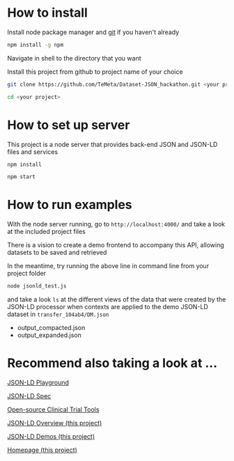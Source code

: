 # How to install
Install node package manager and [git](https://git-scm.com/book/en/v2/Getting-Started-Installing-Git) if you haven't already

```bash
npm install -g npm
```

Navigate in shell to the directory that you want

Install this project from github to project name of your choice

```bash
git clone https://github.com/TeMeta/Dataset-JSON_hackathon.git <your project>

cd <your project>
```

# How to set up server
This project is a node server that provides back-end JSON and JSON-LD files and services

```bash
npm install

npm start
```

# How to run examples
With the node server running, go to `http://localhost:4000/` and take a look at the included project files

There is a vision to create a demo frontend to accompany this API, allowing datasets to be saved and retrieved

In the meantime, try running the above line in command line from your project folder

```bash
node jsonld_test.js
```

and take a look `ls` at the different views of the data that were created by the JSON-LD processor when contexts are applied to the demo JSON-LD dataset in `transfer_104ab4/DM.json`
* output_compacted.json
* output_expanded.json


# Recommend also taking a look at ...
[JSON-LD Playground](https://json-ld.org/playground)

[JSON-LD Spec](https://www.w3.org/TR/json-ld11/)

[Open-source Clinical Trial Tools](https://www.glacon.eu/portal/overviewVisual)

[JSON-LD Overview (this project)](json-ld.md)

[JSON-LD Demos (this project)](json-ld_demo.md)

[Homepage (this project)](../README.md)